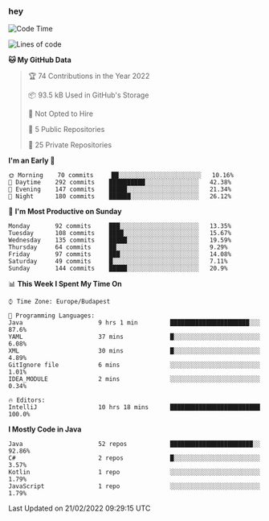 ### hey

<!--START_SECTION:waka-->
![Code Time](http://img.shields.io/badge/Code%20Time-564%20hrs%2057%20mins-blue)

![Lines of code](https://img.shields.io/badge/From%20Hello%20World%20I%27ve%20Written-444%20Thousand%20lines%20of%20code-blue)

**🐱 My GitHub Data** 

> 🏆 74 Contributions in the Year 2022
 > 
> 📦 93.5 kB Used in GitHub's Storage 
 > 
> 🚫 Not Opted to Hire
 > 
> 📜 5 Public Repositories 
 > 
> 🔑 25 Private Repositories  
 > 
**I'm an Early 🐤** 

```text
🌞 Morning    70 commits     ██░░░░░░░░░░░░░░░░░░░░░░░   10.16% 
🌆 Daytime    292 commits    ██████████░░░░░░░░░░░░░░░   42.38% 
🌃 Evening    147 commits    █████░░░░░░░░░░░░░░░░░░░░   21.34% 
🌙 Night      180 commits    ██████░░░░░░░░░░░░░░░░░░░   26.12%

```
📅 **I'm Most Productive on Sunday** 

```text
Monday       92 commits     ███░░░░░░░░░░░░░░░░░░░░░░   13.35% 
Tuesday      108 commits    ████░░░░░░░░░░░░░░░░░░░░░   15.67% 
Wednesday    135 commits    █████░░░░░░░░░░░░░░░░░░░░   19.59% 
Thursday     64 commits     ██░░░░░░░░░░░░░░░░░░░░░░░   9.29% 
Friday       97 commits     ███░░░░░░░░░░░░░░░░░░░░░░   14.08% 
Saturday     49 commits     █░░░░░░░░░░░░░░░░░░░░░░░░   7.11% 
Sunday       144 commits    █████░░░░░░░░░░░░░░░░░░░░   20.9%

```


📊 **This Week I Spent My Time On** 

```text
⌚︎ Time Zone: Europe/Budapest

💬 Programming Languages: 
Java                     9 hrs 1 min         ██████████████████████░░░   87.6% 
YAML                     37 mins             █░░░░░░░░░░░░░░░░░░░░░░░░   6.08% 
XML                      30 mins             █░░░░░░░░░░░░░░░░░░░░░░░░   4.89% 
GitIgnore file           6 mins              ░░░░░░░░░░░░░░░░░░░░░░░░░   1.01% 
IDEA_MODULE              2 mins              ░░░░░░░░░░░░░░░░░░░░░░░░░   0.34%

🔥 Editors: 
IntelliJ                 10 hrs 18 mins      █████████████████████████   100.0%

```

**I Mostly Code in Java** 

```text
Java                     52 repos            ███████████████████████░░   92.86% 
C#                       2 repos             █░░░░░░░░░░░░░░░░░░░░░░░░   3.57% 
Kotlin                   1 repo              ░░░░░░░░░░░░░░░░░░░░░░░░░   1.79% 
JavaScript               1 repo              ░░░░░░░░░░░░░░░░░░░░░░░░░   1.79%

```



 Last Updated on 21/02/2022 09:29:15 UTC
<!--END_SECTION:waka-->
